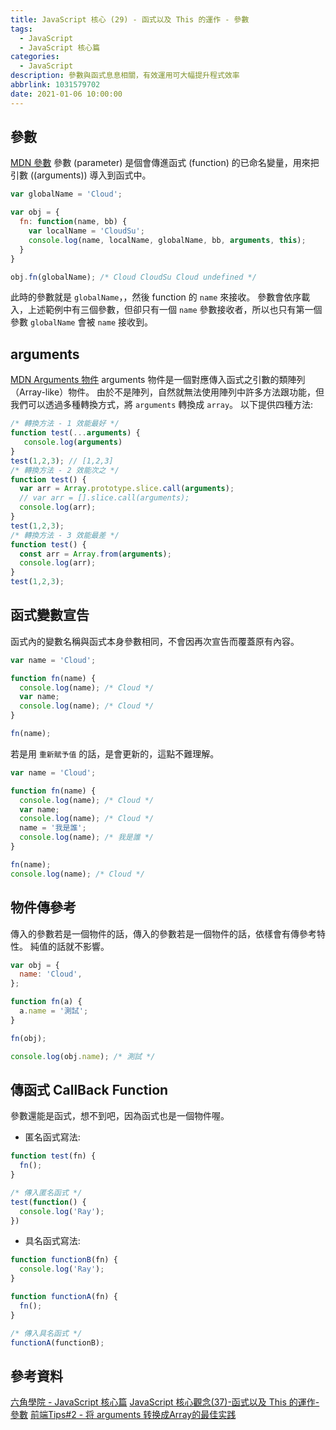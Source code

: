 ```yaml
---
title: JavaScript 核心 (29) - 函式以及 This 的運作 - 參數
tags:
  - JavaScript
  - JavaScript 核心篇
categories:
  - JavaScript
description: 參數與函式息息相關，有效運用可大幅提升程式效率
abbrlink: 1031579702
date: 2021-01-06 10:00:00
---
```

## 參數

[MDN 參數](https://developer.mozilla.org/zh-TW/docs/Glossary/Parameter)
參數 (parameter) 是個會傳進函式 (function) 的已命名變量，用來把引數 ((arguments)) 導入到函式中。

``` JavaScript
var globalName = 'Cloud';

var obj = {
  fn: function(name, bb) {
    var localName = 'CloudSu';
    console.log(name, localName, globalName, bb, arguments, this);
  }
}

obj.fn(globalName); /* Cloud CloudSu Cloud undefined */
```

此時的參數就是 `globalName`，，然後 function 的 `name` 來接收。
參數會依序載入，上述範例中有三個參數，但卻只有一個 `name` 參數接收者，所以也只有第一個參數 `globalName` 會被 `name` 接收到。

## arguments

[MDN Arguments 物件](https://developer.mozilla.org/zh-TW/docs/Web/JavaScript/Reference/Functions/arguments)
arguments 物件是一個對應傳入函式之引數的類陣列（Array-like）物件。
由於不是陣列，自然就無法使用陣列中許多方法跟功能，但我們可以透過多種轉換方式，將 `arguments` 轉換成 `array`。
以下提供四種方法:

``` JavaScript
/* 轉換方法 - 1 效能最好 */
function test(...arguments) {
   console.log(arguments)
}
test(1,2,3); // [1,2,3]
/* 轉換方法 - 2 效能次之 */
function test() {
  var arr = Array.prototype.slice.call(arguments);
  // var arr = [].slice.call(arguments);
  console.log(arr);
}
test(1,2,3);
/* 轉換方法 - 3 效能最差 */
function test() {
  const arr = Array.from(arguments);
  console.log(arr);
}
test(1,2,3);
```

## 函式變數宣告

函式內的變數名稱與函式本身參數相同，不會因再次宣告而覆蓋原有內容。

``` JavaScript
var name = 'Cloud';

function fn(name) {
  console.log(name); /* Cloud */
  var name;
  console.log(name); /* Cloud */
}

fn(name);
```

若是用 `重新賦予值` 的話，是會更新的，這點不難理解。

``` JavaScript
var name = 'Cloud';

function fn(name) {
  console.log(name); /* Cloud */
  var name;
  console.log(name); /* Cloud */
  name = '我是誰';
  console.log(name); /* 我是誰 */
}

fn(name);
console.log(name); /* Cloud */
```

## 物件傳參考

傳入的參數若是一個物件的話，傳入的參數若是一個物件的話，依樣會有傳參考特性。
純值的話就不影響。

``` JavaScript
var obj = {
  name: 'Cloud',
};

function fn(a) {
  a.name = '測試';
}

fn(obj);

console.log(obj.name); /* 測試 */
```

## 傳函式 CallBack Function

參數還能是函式，想不到吧，因為函式也是一個物件喔。

* 匿名函式寫法:

``` JavaScript
function test(fn) {
  fn();
}

/* 傳入匿名函式 */
test(function() {
  console.log('Ray');
})
```

* 具名函式寫法:

``` JavaScript
function functionB(fn) {
  console.log('Ray');
}

function functionA(fn) {
  fn();
}

/* 傳入具名函式 */
functionA(functionB);
```

## 參考資料

[六角學院 - JavaScript 核心篇](https://www.hexschool.com/courses/js-core.html)
[JavaScript 核心觀念(37)-函式以及 This 的運作-參數](https://hsiangfeng.github.io/javascript/20201129/3953962173/)
[前端Tips#2 - 将 arguments 转换成Array的最佳实践](https://zhuanlan.zhihu.com/p/100666855)
